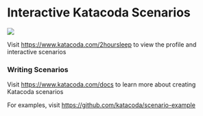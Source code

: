 # Interactive Katacoda Scenarios

[![](http://shields.katacoda.com/katacoda/2hoursleep/count.svg)](https://www.katacoda.com/2hoursleep "Get your profile on Katacoda.com")

Visit https://www.katacoda.com/2hoursleep to view the profile and interactive scenarios

### Writing Scenarios
Visit https://www.katacoda.com/docs to learn more about creating Katacoda scenarios

For examples, visit https://github.com/katacoda/scenario-example
